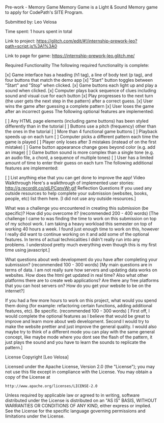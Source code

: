 Pre-work - Memory Game
Memory Game is a Light & Sound Memory game to apply for CodePath's SITE Program.

Submitted by: Leo Velosa

Time spent: 1 hours spent in total

Link to project: https://glitch.com/edit/#!/internship-prework-leo?path=script.js%3A1%3A0

Link to page for game: https://internship-prework-leo.glitch.me/

Required Functionality
The following required functionality is complete:

[x] Game interface has a heading (h1 tag), a line of body text (p tag), and four buttons that match the demo app
[x] "Start" button toggles between "Start" and "Stop" when clicked.
[x] Game buttons each light up and play a sound when clicked.
[x] Computer plays back sequence of clues including sound and visual cue for each button
[x] Play progresses to the next turn (the user gets the next step in the pattern) after a correct guess.
[x] User wins the game after guessing a complete pattern
[x] User loses the game after an incorrect guess
The following optional features are implemented:

[ ] Any HTML page elements (including game buttons) has been styled differently than in the tutorial
[ ] Buttons use a pitch (frequency) other than the ones in the tutorial
[ ] More than 4 functional game buttons
[ ] Playback speeds up on each turn
[ ] Computer picks a different pattern each time the game is played
[ ] Player only loses after 3 mistakes (instead of on the first mistake)
[ ] Game button appearance change goes beyond color (e.g. add an image)
[ ] Game button sound is more complex than a single tone (e.g. an audio file, a chord, a sequence of multiple tones)
[ ] User has a limited amount of time to enter their guess on each turn
The following additional features are implemented:

[ ] List anything else that you can get done to improve the app!
Video Walkthrough
Here's a walkthrough of implemented user stories:
http://g.recordit.co/qlLPCqnvWr.gif
Reflection Questions
If you used any outside resources to help complete your submission (websites, books, people, etc) list them here. [I did not use any outside resources.]

What was a challenge you encountered in creating this submission (be specific)? How did you overcome it? (recommended 200 - 400 words) [The challenge I came to was finding the time
to work on this submission on top of my school work. I am taking a heavy workload this semester on top of working 40 hours a week.
I found just enough time to work on this, however I really did want to continue working on it and
add some of the optional features. In terms of actual technicalities I didn't really run into any
problems. I understood pretty much everything even though this is my first time using javascript.]

What questions about web development do you have after completing your submission? (recommended 100 - 300 words) [My main questions are in terms of data.
I am not really sure how servers and updating data works on websites. How does the html get updated
in real time? Also what other platforms there are to create web applications? Are there any free
platforms that you can host servers on? How do you get your website to be on the internet?]

If you had a few more hours to work on this project, what would you spend them doing (for example: refactoring certain functions, adding additional features, etc). Be specific. (recommended 100 - 300 words) [
First off, I would complete the optional features as I believe that would be great to improve and
learn more about web development. Second I would try to make the website prettier and just improve
the general quality. I would also maybe try to think of a different mode you can play with the same
general concept, like maybe mode where you dont see the flash of the pattern, it just plays the
sound and you have to learn the sounds to replicate the pattern.]

License
Copyright [Leo Velosa]

Licensed under the Apache License, Version 2.0 (the "License");
you may not use this file except in compliance with the License.
You may obtain a copy of the License at

    http://www.apache.org/licenses/LICENSE-2.0

Unless required by applicable law or agreed to in writing, software
distributed under the License is distributed on an "AS IS" BASIS,
WITHOUT WARRANTIES OR CONDITIONS OF ANY KIND, either express or implied.
See the License for the specific language governing permissions and
limitations under the License.
